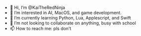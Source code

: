 - 👋 Hi, I’m @KaiTheRedNinja
- 👀 I’m interested in AI, MacOS, and game development.
- 🌱 I’m currently learning Python, Lua, Applescript, and Swift
- 💞️ I’m not looking to collaborate on anything, busy with school
- 📫 How to reach me: pls don't

<!---
KaiTheRedNinja/KaiTheRedNinja is a ✨ special ✨ repository because its `README.md` (this file) appears on your GitHub profile.
You can click the Preview link to take a look at your changes.
--->
